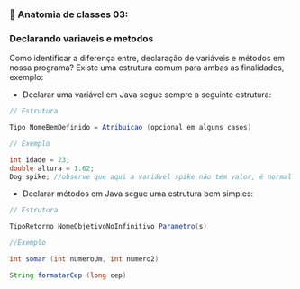 ### 📌 Anatomia de classes 03:

### Declarando variaveis e metodos

Como identificar a diferença entre, declaração de variáveis e métodos em nossa programa? Existe uma estrutura comum para ambas as finalidades, exemplo:

* Declarar uma variável em Java segue sempre a seguinte estrutura:

~~~~java
// Estrutura

Tipo NomeBemDefinido = Atribuicao (opcional em alguns casos)

// Exemplo

int idade = 23;
double altura = 1.62;
Dog spike; //observe que aqui a variável spike não tem valor, é normal
~~~~

* Declarar métodos em Java segue uma estrutura bem simples:

~~~~java 
// Estrutura

TipoRetorno NomeObjetivoNoInfinitivo Parametro(s)

//Exemplo

int somar (int numeroUm, int numero2)

String formatarCep (long cep)
~~~~